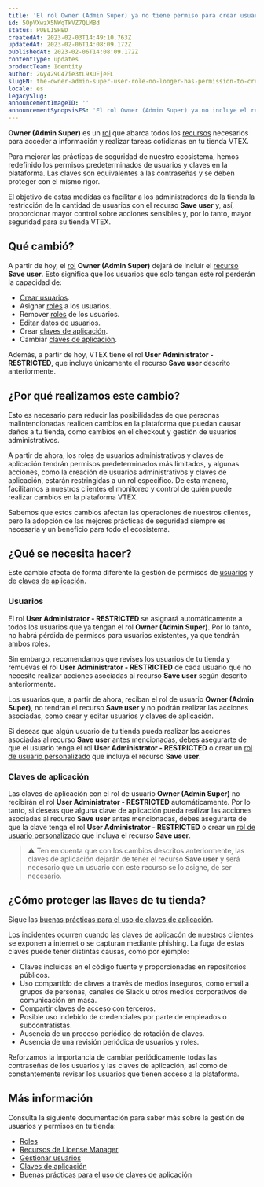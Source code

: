```yaml
---
title: 'El rol Owner (Admin Super) ya no tiene permiso para crear usuarios'
id: 5OpVXwzX5NWqTkVZ7QLMBd
status: PUBLISHED
createdAt: 2023-02-03T14:49:10.763Z
updatedAt: 2023-02-06T14:08:09.172Z
publishedAt: 2023-02-06T14:08:09.172Z
contentType: updates
productTeam: Identity
author: 2Gy429C47ie3tL9XUEjeFL
slugEN: the-owner-admin-super-user-role-no-longer-has-permission-to-create-users
locale: es
legacySlug: 
announcementImageID: ''
announcementSynopsisES: 'El rol Owner (Admin Super) ya no incluye el recurso Save user, relacionado con las acciones de gestión de usuarios.'
---
```


**Owner (Admin Super)** es un [rol](https://help.vtex.com/es/tutorial/roles--7HKK5Uau2H6wxE1rH5oRbc) que abarca todos los [recursos](https://help.vtex.com/es/tutorial/recursos-del-license-manager--3q6ztrC8YynQf6rdc6euk3) necesarios para acceder a información y realizar tareas cotidianas en tu tienda VTEX.

Para mejorar las prácticas de seguridad de nuestro ecosistema, hemos redefinido los permisos predeterminados de usuarios y claves en la plataforma. Las claves son equivalentes a las contraseñas y se deben proteger con el mismo rigor.

El objetivo de estas medidas es facilitar a los administradores de la tienda la restricción de la cantidad de usuarios con el recurso **Save user** y, así, proporcionar mayor control sobre acciones sensibles y, por lo tanto, mayor seguridad para su tienda VTEX.

## Qué cambió?

A partir de hoy, el [rol](https://help.vtex.com/es/tutorial/roles--7HKK5Uau2H6wxE1rH5oRbc) **Owner (Admin Super)** dejará de incluir el [recurso](https://help.vtex.com/es/tutorial/recursos-del-license-manager--3q6ztrC8YynQf6rdc6euk3) **Save user**. Esto significa que los usuarios que solo tengan este rol perderán la capacidad de:
- [Crear usuarios](https://help.vtex.com/es/tutorial/gestionar-usuarios--tutorials_512).
- Asignar [roles](https://help.vtex.com/es/tutorial/roles--7HKK5Uau2H6wxE1rH5oRbc) a los usuarios.
- Remover [roles](https://help.vtex.com/es/tutorial/roles--7HKK5Uau2H6wxE1rH5oRbc) de los usuarios.
- [Editar datos de usuarios](https://help.vtex.com/es/tutorial/gestionar-usuarios--tutorials_512#editando-usuarios).
- Crear [claves de aplicación](https://help.vtex.com/es/tutorial/claves-de-aplicacion--2iffYzlvvz4BDMr6WGUtet).
- Cambiar [claves de aplicación](https://help.vtex.com/es/tutorial/claves-de-aplicacion--2iffYzlvvz4BDMr6WGUtet).

Además, a partir de hoy, VTEX tiene el rol **User Administrator - RESTRICTED**, que incluye únicamente el recurso **Save user** descrito anteriormente.

## ¿Por qué realizamos este cambio?

Esto es necesario para reducir las posibilidades de que personas malintencionadas realicen cambios en la plataforma que puedan causar daños a tu tienda, como cambios en el checkout y gestión de usuarios administrativos.

A partir de ahora, los roles de usuarios administrativos y claves de aplicación tendrán permisos predeterminados más limitados, y algunas acciones, como la creación de usuarios administrativos y claves de aplicación, estarán restringidas a un rol específico. De esta manera, facilitamos a nuestros clientes el monitoreo y control de quién puede realizar cambios en la plataforma VTEX.

Sabemos que estos cambios afectan las operaciones de nuestros clientes, pero la adopción de las mejores prácticas de seguridad siempre es necesaria y un beneficio para todo el ecosistema.

## ¿Qué se necesita hacer?

Este cambio afecta de forma diferente la gestión de permisos de [usuarios](#usuarios) y de [claves de aplicación](#claves-de-aplicacion).

### Usuarios

El rol **User Administrator - RESTRICTED** se asignará automáticamente a todos los usuarios que ya tengan el rol **Owner (Admin Super)**. Por lo tanto, no habrá pérdida de permisos para usuarios existentes, ya que tendrán ambos roles.

Sin embargo, recomendamos que revises los usuarios de tu tienda y remuevas el rol **User Administrator - RESTRICTED** de cada usuario que no necesite realizar acciones asociadas al recurso **Save user** según descrito anteriormente.

Los usuarios que, a partir de ahora, reciban el rol de usuario **Owner (Admin Super)**, no tendrán el recurso **Save user** y no podrán realizar las acciones asociadas, como crear y editar usuarios y claves de aplicación.

Si deseas que algún usuario de tu tienda pueda realizar las acciones asociadas al recurso **Save user** antes mencionadas, debes asegurarte de que el usuario tenga el rol **User Administrator - RESTRICTED** o crear un [rol de usuario personalizado](https://help.vtex.com/es/tutorial/roles--7HKK5Uau2H6wxE1rH5oRbc#tipos-de-perfis) que incluya el recurso **Save user**.

### Claves de aplicación

Las claves de aplicación con el rol de usuario **Owner (Admin Super)** no recibirán el rol **User Administrator - RESTRICTED** automáticamente. Por lo tanto, si deseas que alguna clave de aplicación pueda realizar las acciones asociadas al recurso **Save user** antes mencionadas, debes asegurarte de que la clave tenga el rol **User Administrator - RESTRICTED** o crear un [rol de usuario personalizado](https://help.vtex.com/es/tutorial/roles--7HKK5Uau2H6wxE1rH5oRbc#tipos-de-roles) que incluya el recurso **Save user**.

>⚠️ Ten en cuenta que con los cambios descritos anteriormente, las claves de aplicación dejarán de tener el recurso **Save user** y será necesario que un usuario con este recurso se lo asigne, de ser necesario.

## ¿Cómo proteger las llaves de tu tienda?

Sigue las [buenas prácticas para el uso de claves de aplicación](https://help.vtex.com/es/tutorial/buenas-practicas-claves-de-aplicacion--7b6nD1VMHa49aI5brlOvJm).

Los incidentes ocurren cuando las claves de aplicacón de nuestros clientes se exponen a internet o se capturan mediante phishing. La fuga de estas claves puede tener distintas causas, como por ejemplo:

- Claves incluidas en el código fuente y proporcionadas en repositorios públicos.
- Uso compartido de claves a través de medios inseguros, como email a grupos de personas, canales de Slack u otros medios corporativos de comunicación en masa.
- Compartir claves de acceso con terceros.
- Posible uso indebido de credenciales por parte de empleados o subcontratistas.
- Ausencia de un proceso periódico de rotación de claves.
- Ausencia de una revisión periódica de usuarios y roles.

Reforzamos la importancia de cambiar periódicamente todas las contraseñas de los usuarios y las claves de aplicación, así como de constantemente revisar los usuarios que tienen acceso a la plataforma.

## Más información

Consulta la siguiente documentación para saber más sobre la gestión de usuarios y permisos en tu tienda:
- [Roles](https://help.vtex.com/es/tutorial/roles--7HKK5Uau2H6wxE1rH5oRbc)
- [Recursos de License Manager](https://help.vtex.com/es/tutorial/recursos-del-license-manager--3q6ztrC8YynQf6rdc6euk3)
- [Gestionar usuarios](https://help.vtex.com/es/tutorial/gestionar-usuarios--tutorials_512)
- [Claves de aplicación](https://help.vtex.com/es/tutorial/claves-de-aplicacion--2iffYzlvvz4BDMr6WGUtet)
- [Buenas prácticas para el uso de claves de aplicación](https://help.vtex.com/es/tutorial/buenas-practicas-claves-de-aplicacion--7b6nD1VMHa49aI5brlOvJm)

